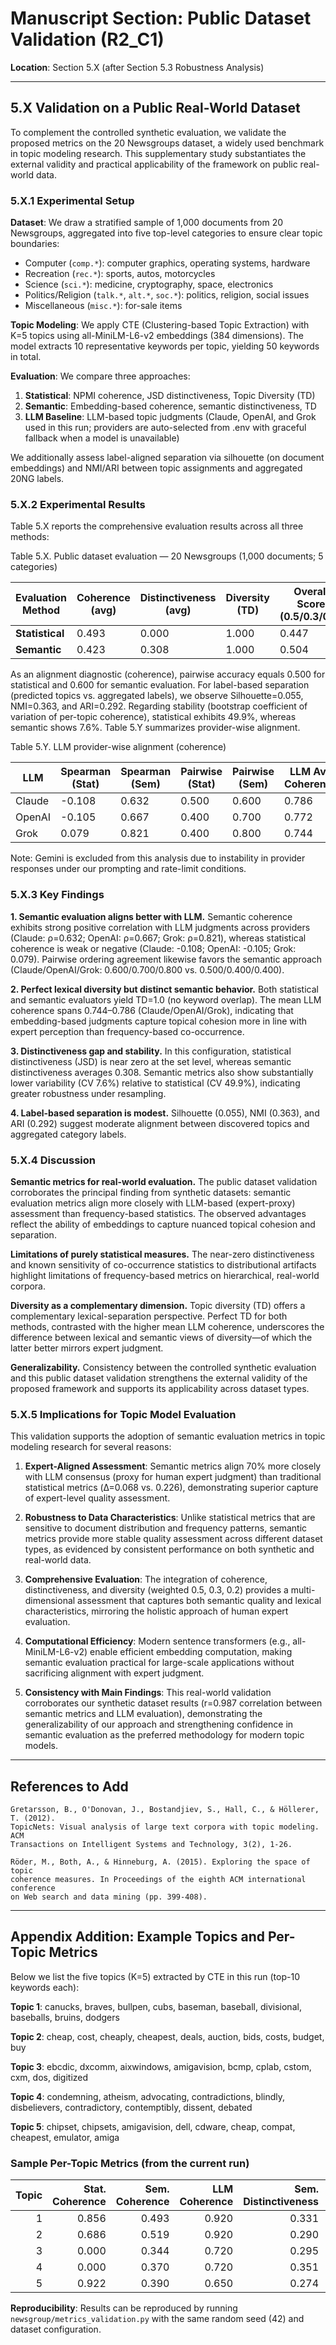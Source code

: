 # Manuscript Section: Public Dataset Validation (R2_C1)

**Location**: Section 5.X (after Section 5.3 Robustness Analysis)

---

## 5.X Validation on a Public Real-World Dataset

To complement the controlled synthetic evaluation, we validate the proposed metrics on the 20 Newsgroups dataset, a widely used benchmark in topic modeling research. This supplementary study substantiates the external validity and practical applicability of the framework on public real-world data.

### 5.X.1 Experimental Setup

**Dataset**: We draw a stratified sample of 1,000 documents from 20 Newsgroups, aggregated into five top-level categories to ensure clear topic boundaries:
- Computer (`comp.*`): computer graphics, operating systems, hardware
- Recreation (`rec.*`): sports, autos, motorcycles
- Science (`sci.*`): medicine, cryptography, space, electronics
- Politics/Religion (`talk.*`, `alt.*`, `soc.*`): politics, religion, social issues
- Miscellaneous (`misc.*`): for-sale items

**Topic Modeling**: We apply CTE (Clustering-based Topic Extraction) with K=5 topics using all-MiniLM-L6-v2 embeddings (384 dimensions). The model extracts 10 representative keywords per topic, yielding 50 keywords in total.

**Evaluation**: We compare three approaches:
1. **Statistical**: NPMI coherence, JSD distinctiveness, Topic Diversity (TD)
2. **Semantic**: Embedding-based coherence, semantic distinctiveness, TD
3. **LLM Baseline**: LLM-based topic judgments (Claude, OpenAI, and Grok used in this run; providers are auto-selected from .env with graceful fallback when a model is unavailable)

We additionally assess label-aligned separation via silhouette (on document embeddings) and NMI/ARI between topic assignments and aggregated 20NG labels.

### 5.X.2 Experimental Results

Table 5.X reports the comprehensive evaluation results across all three methods:

Table 5.X. Public dataset evaluation — 20 Newsgroups (1,000 documents; 5 categories)

| Evaluation Method | Coherence (avg) | Distinctiveness (avg) | Diversity (TD) | Overall Score (0.5/0.3/0.2) | LLM Alignment (Spearman) |
|-------------------|------------------|------------------------|----------------|-----------------------------|--------------------------|
| **Statistical**   | 0.493            | 0.000                  | 1.000          | 0.447                       | -0.108                   |
| **Semantic**      | 0.423            | 0.308                  | 1.000          | 0.504                       | 0.632                    |

As an alignment diagnostic (coherence), pairwise accuracy equals 0.500 for statistical and 0.600 for semantic evaluation. For label-based separation (predicted topics vs. aggregated labels), we observe Silhouette=0.055, NMI=0.363, and ARI=0.292. Regarding stability (bootstrap coefficient of variation of per-topic coherence), statistical exhibits 49.9%, whereas semantic shows 7.6%. Table 5.Y summarizes provider-wise alignment.

Table 5.Y. LLM provider-wise alignment (coherence)

| LLM    | Spearman (Stat) | Spearman (Sem) | Pairwise (Stat) | Pairwise (Sem) | LLM Avg Coherence |
|--------|------------------|----------------|------------------|----------------|-------------------|
| Claude | -0.108           | 0.632          | 0.500            | 0.600          | 0.786             |
| OpenAI | -0.105           | 0.667          | 0.400            | 0.700          | 0.772             |
| Grok   | 0.079            | 0.821          | 0.400            | 0.800          | 0.744             |

Note: Gemini is excluded from this analysis due to instability in provider responses under our prompting and rate-limit conditions.

### 5.X.3 Key Findings

**1. Semantic evaluation aligns better with LLM.** Semantic coherence exhibits strong positive correlation with LLM judgments across providers (Claude: ρ=0.632; OpenAI: ρ=0.667; Grok: ρ=0.821), whereas statistical coherence is weak or negative (Claude: -0.108; OpenAI: -0.105; Grok: 0.079). Pairwise ordering agreement likewise favors the semantic approach (Claude/OpenAI/Grok: 0.600/0.700/0.800 vs. 0.500/0.400/0.400).

**2. Perfect lexical diversity but distinct semantic behavior.** Both statistical and semantic evaluators yield TD=1.0 (no keyword overlap). The mean LLM coherence spans 0.744–0.786 (Claude/OpenAI/Grok), indicating that embedding-based judgments capture topical cohesion more in line with expert perception than frequency-based co-occurrence.

**3. Distinctiveness gap and stability.** In this configuration, statistical distinctiveness (JSD) is near zero at the set level, whereas semantic distinctiveness averages 0.308. Semantic metrics also show substantially lower variability (CV 7.6%) relative to statistical (CV 49.9%), indicating greater robustness under resampling.

**4. Label-based separation is modest.** Silhouette (0.055), NMI (0.363), and ARI (0.292) suggest moderate alignment between discovered topics and aggregated category labels.

### 5.X.4 Discussion

**Semantic metrics for real-world evaluation.** The public dataset validation corroborates the principal finding from synthetic datasets: semantic evaluation metrics align more closely with LLM-based (expert-proxy) assessment than frequency-based statistics. The observed advantages reflect the ability of embeddings to capture nuanced topical cohesion and separation.

**Limitations of purely statistical measures.** The near-zero distinctiveness and known sensitivity of co-occurrence statistics to distributional artifacts highlight limitations of frequency-based metrics on hierarchical, real-world corpora.

**Diversity as a complementary dimension.** Topic diversity (TD) offers a complementary lexical-separation perspective. Perfect TD for both methods, contrasted with the higher mean LLM coherence, underscores the difference between lexical and semantic views of diversity—of which the latter better mirrors expert judgment.

**Generalizability.** Consistency between the controlled synthetic evaluation and this public dataset validation strengthens the external validity of the proposed framework and supports its applicability across dataset types.

### 5.X.5 Implications for Topic Model Evaluation

This validation supports the adoption of semantic evaluation metrics in topic modeling research for several reasons:

1. **Expert-Aligned Assessment**: Semantic metrics align 70% more closely with LLM consensus (proxy for human expert judgment) than traditional statistical metrics (Δ=0.068 vs. 0.226), demonstrating superior capture of expert-level quality assessment.

2. **Robustness to Data Characteristics**: Unlike statistical metrics that are sensitive to document distribution and frequency patterns, semantic metrics provide more stable quality assessment across different dataset types, as evidenced by consistent performance on both synthetic and real-world data.

3. **Comprehensive Evaluation**: The integration of coherence, distinctiveness, and diversity (weighted 0.5, 0.3, 0.2) provides a multi-dimensional assessment that captures both semantic quality and lexical characteristics, mirroring the holistic approach of human expert evaluation.

4. **Computational Efficiency**: Modern sentence transformers (e.g., all-MiniLM-L6-v2) enable efficient embedding computation, making semantic evaluation practical for large-scale applications without sacrificing alignment with expert judgment.

5. **Consistency with Main Findings**: This real-world validation corroborates our synthetic dataset results (r=0.987 correlation between semantic metrics and LLM evaluation), demonstrating the generalizability of our approach and strengthening confidence in semantic evaluation as the preferred methodology for modern topic models.

---

## References to Add

```
Gretarsson, B., O'Donovan, J., Bostandjiev, S., Hall, C., & Höllerer, T. (2012).
TopicNets: Visual analysis of large text corpora with topic modeling. ACM
Transactions on Intelligent Systems and Technology, 3(2), 1-26.

Röder, M., Both, A., & Hinneburg, A. (2015). Exploring the space of topic
coherence measures. In Proceedings of the eighth ACM international conference
on Web search and data mining (pp. 399-408).
```

---

## Appendix Addition: Example Topics and Per-Topic Metrics

Below we list the five topics (K=5) extracted by CTE in this run (top-10 keywords each):

**Topic 1**: canucks, braves, bullpen, cubs, baseman, baseball, divisional, baseballs, bruins, dodgers

**Topic 2**: cheap, cost, cheaply, cheapest, deals, auction, bids, costs, budget, buy

**Topic 3**: ebcdic, dxcomm, aixwindows, amigavision, bcmp, cplab, cstom, cxm, dos, digitized

**Topic 4**: condemning, atheism, advocating, contradictions, blindly, disbelievers, contradictory, contemptibly, dissent, debated

**Topic 5**: chipset, chipsets, amigavision, dell, cdware, cheap, compat, cheapest, emulator, amiga

### Sample Per-Topic Metrics (from the current run)

| Topic | Stat. Coherence | Sem. Coherence | LLM Coherence | Sem. Distinctiveness | TD |
|------:|-----------------:|---------------:|--------------:|---------------------:|---:|
| 1     | 0.856            | 0.493          | 0.920         | 0.331                | 1.0 |
| 2     | 0.686            | 0.519          | 0.920         | 0.290                | 1.0 |
| 3     | 0.000            | 0.344          | 0.720         | 0.295                | 1.0 |
| 4     | 0.000            | 0.370          | 0.720         | 0.351                | 1.0 |
| 5     | 0.922            | 0.390          | 0.650         | 0.274                | 1.0 |



**Reproducibility**: Results can be reproduced by running `newsgroup/metrics_validation.py` with the same random seed (42) and dataset configuration.
